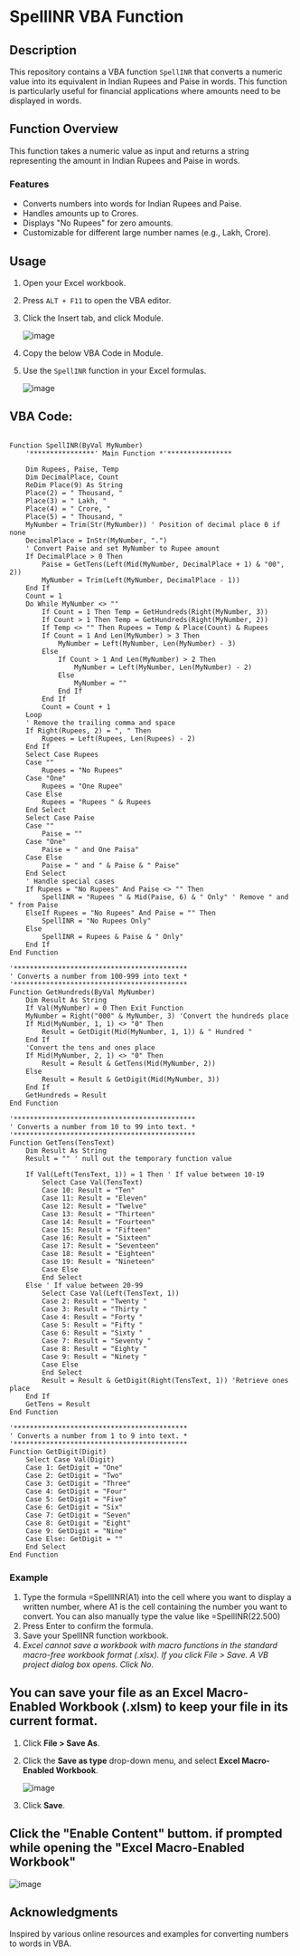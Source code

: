# SpellINR VBA Function

## Description
This repository contains a VBA function `SpellINR` that converts a numeric value into its equivalent in Indian Rupees and Paise in words. This function is particularly useful for financial applications where amounts need to be displayed in words.

## Function Overview
This function takes a numeric value as input and returns a string representing the amount in Indian Rupees and Paise in words.

### Features

- Converts numbers into words for Indian Rupees and Paise.
- Handles amounts up to Crores.
- Displays "No Rupees" for zero amounts.
- Customizable for different large number names (e.g., Lakh, Crore).

## Usage
1. Open your Excel workbook.
2. Press `ALT + F11` to open the VBA editor.
3. Click the Insert tab, and click Module.

   ![image](https://github.com/user-attachments/assets/95c403c8-f820-4924-9f91-9f24a02ba287)
   
5. Copy the below VBA Code in Module.
6. Use the `SpellINR` function in your Excel formulas.

   ![image](https://github.com/user-attachments/assets/3c9ec07c-2d6c-4a82-bd6d-499e82282af1)


## VBA Code:
```vba

Function SpellINR(ByVal MyNumber)
    '****************' Main Function *'****************

    Dim Rupees, Paise, Temp
    Dim DecimalPlace, Count
    ReDim Place(9) As String
    Place(2) = " Thousand, "
    Place(3) = " Lakh, "
    Place(4) = " Crore, "
    Place(5) = " Thousand, "
    MyNumber = Trim(Str(MyNumber)) ' Position of decimal place 0 if none
    DecimalPlace = InStr(MyNumber, ".")
    ' Convert Paise and set MyNumber to Rupee amount
    If DecimalPlace > 0 Then
        Paise = GetTens(Left(Mid(MyNumber, DecimalPlace + 1) & "00", 2))
        MyNumber = Trim(Left(MyNumber, DecimalPlace - 1))
    End If
    Count = 1
    Do While MyNumber <> ""
        If Count = 1 Then Temp = GetHundreds(Right(MyNumber, 3))
        If Count > 1 Then Temp = GetHundreds(Right(MyNumber, 2))
        If Temp <> "" Then Rupees = Temp & Place(Count) & Rupees
        If Count = 1 And Len(MyNumber) > 3 Then
            MyNumber = Left(MyNumber, Len(MyNumber) - 3)
        Else
            If Count > 1 And Len(MyNumber) > 2 Then
                MyNumber = Left(MyNumber, Len(MyNumber) - 2)
            Else
                MyNumber = ""
            End If
        End If
        Count = Count + 1
    Loop
    ' Remove the trailing comma and space
    If Right(Rupees, 2) = ", " Then
        Rupees = Left(Rupees, Len(Rupees) - 2)
    End If
    Select Case Rupees
    Case ""
        Rupees = "No Rupees"
    Case "One"
        Rupees = "One Rupee"
    Case Else
        Rupees = "Rupees " & Rupees
    End Select
    Select Case Paise
    Case ""
        Paise = ""
    Case "One"
        Paise = " and One Paisa"
    Case Else
        Paise = " and " & Paise & " Paise"
    End Select
    ' Handle special cases
    If Rupees = "No Rupees" And Paise <> "" Then
        SpellINR = "Rupees " & Mid(Paise, 6) & " Only" ' Remove " and " from Paise
    ElseIf Rupees = "No Rupees" And Paise = "" Then
        SpellINR = "No Rupees Only"
    Else
        SpellINR = Rupees & Paise & " Only"
    End If
End Function

'*******************************************
' Converts a number from 100-999 into text *
'*******************************************
Function GetHundreds(ByVal MyNumber)
    Dim Result As String
    If Val(MyNumber) = 0 Then Exit Function
    MyNumber = Right("000" & MyNumber, 3) 'Convert the hundreds place
    If Mid(MyNumber, 1, 1) <> "0" Then
        Result = GetDigit(Mid(MyNumber, 1, 1)) & " Hundred "
    End If
    'Convert the tens and ones place
    If Mid(MyNumber, 2, 1) <> "0" Then
        Result = Result & GetTens(Mid(MyNumber, 2))
    Else
        Result = Result & GetDigit(Mid(MyNumber, 3))
    End If
    GetHundreds = Result
End Function

'*********************************************
' Converts a number from 10 to 99 into text. *
'*********************************************
Function GetTens(TensText)
    Dim Result As String
    Result = "" ' null out the temporary function value

    If Val(Left(TensText, 1)) = 1 Then ' If value between 10-19
        Select Case Val(TensText)
        Case 10: Result = "Ten"
        Case 11: Result = "Eleven"
        Case 12: Result = "Twelve"
        Case 13: Result = "Thirteen"
        Case 14: Result = "Fourteen"
        Case 15: Result = "Fifteen"
        Case 16: Result = "Sixteen"
        Case 17: Result = "Seventeen"
        Case 18: Result = "Eighteen"
        Case 19: Result = "Nineteen"
        Case Else
        End Select
    Else ' If value between 20-99
        Select Case Val(Left(TensText, 1))
        Case 2: Result = "Twenty "
        Case 3: Result = "Thirty "
        Case 4: Result = "Forty "
        Case 5: Result = "Fifty "
        Case 6: Result = "Sixty "
        Case 7: Result = "Seventy "
        Case 8: Result = "Eighty "
        Case 9: Result = "Ninety "
        Case Else
        End Select
        Result = Result & GetDigit(Right(TensText, 1)) 'Retrieve ones place
    End If
    GetTens = Result
End Function

'*******************************************
' Converts a number from 1 to 9 into text. *
'*******************************************
Function GetDigit(Digit)
    Select Case Val(Digit)
    Case 1: GetDigit = "One"
    Case 2: GetDigit = "Two"
    Case 3: GetDigit = "Three"
    Case 4: GetDigit = "Four"
    Case 5: GetDigit = "Five"
    Case 6: GetDigit = "Six"
    Case 7: GetDigit = "Seven"
    Case 8: GetDigit = "Eight"
    Case 9: GetDigit = "Nine"
    Case Else: GetDigit = ""
    End Select
End Function

```

### Example
1. Type the formula =SpellINR(A1) into the cell where you want to display a written number, where A1 is the cell containing the number you want to convert. You can also manually type the value like =SpellINR(22.500)
2. Press Enter to confirm the formula.
3. Save your SpellINR function workbook.
4. _Excel cannot save a workbook with macro functions in the standard macro-free workbook format (.xlsx). If you click File > Save. A VB project dialog box opens. Click No._

## You can save your file as an **Excel Macro-Enabled Workbook (.xlsm)** to keep your file in its current format.
1. Click **File > Save As**.
2. Click the **Save as type** drop-down menu, and select **Excel Macro-Enabled Workbook**.

   ![image](https://github.com/user-attachments/assets/dcda34a5-7532-4517-8e5b-761cf7997239)
   
4. Click **Save**.

## Click the "Enable Content" buttom. if prompted while opening the "Excel Macro-Enabled Workbook"

   ![image](https://github.com/user-attachments/assets/92e4d3fb-00a7-4d25-b047-6b75fdd627c2)
   
## Acknowledgments
   Inspired by various online resources and examples for converting numbers to words in VBA.
